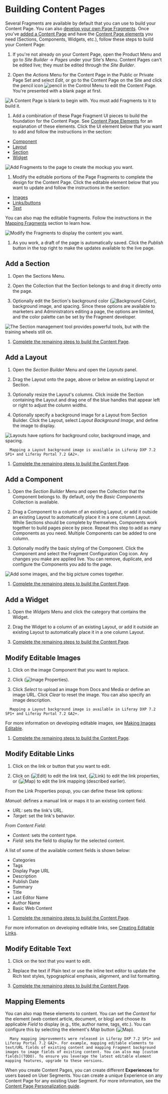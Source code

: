 # Building Content Pages

Several Fragments are available by default that you can use to build your Content Page. You can also [develop your own Page Fragments](TODO). Once you've [added a Content Page](./adding-a-page-to-a-site.md) and have the [Content Page elements](./content-pages-overview.md) you need (Sections, Components, Widgets, etc.), follow these steps to build your Content Page:

1. If you're not already on your Content Page, open the Product Menu and go to *Site Builder* &rarr; *Pages* under your Site's Menu. Content Pages can't be edited live; they must be edited through the *Site Builder*.

1. Open the *Actions* Menu for the Content Page in the Public or Private Page Set and select *Edit*, or go to the Content Page on the Site and click the pencil icon ![pencil](../../../../icon-pencil.png) in the Control Menu to edit the Content Page. You're presented with a blank page at first.

  ![A Content Page is blank to begin with. You must add Fragments to it to build it.](./building-content-pages/images/01.png)

1. Add a combination of these Page Fragment UI pieces to build the foundation for the Content Page. See [Content Page Elements](./content-pages-overview.md) for an explanation of these elements. Click the UI element below that you want to add and follow the instructions in the section:

  * [Component](#add-a-component)
  * [Layout](#add-a-layout)
  * [Section](#add-a-section)
  * [Widget](#add-a-widget)

  ![Add Fragments to the page to create the mockup you want.](./building-content-pages/images/02.png)

1. Modify the editable portions of the Page Fragments to complete the design for the Content Page. Click the editable element below that you want to update and follow the instructions in the section:

  * [Images](#modify-editable-images)
  * [Links/buttons](#modify-editable-links)
  * [Text](#modify-editable-text)

  You can also map the editable fragments. Follow the instructions in the [Mapping Fragments](#mapping-fragments) section to learn how.

  ![Modify the Fragments to display the content you want.](./building-content-pages/images/03.png)

1. As you work, a draft of the page is automatically saved. Click the *Publish* button in the top right to make the updates available to the live page.

## Add a Section

1. Open the Sections Menu.

1. Open the Collection that the Section belongs to and drag it directly onto the page.

1. Optionally edit the Section's background color (![Background Color](../../../../images/icon-color.png)), background image, and spacing. Since these options are available to marketers and Administrators editing a page, the options are limited, and the color palette can be set by the Fragment developer.

  ![The Section management tool provides powerful tools, but with the training wheels still on.](./building-content-pages/images/04.png)

1. [Complete the remaining steps to build the Content Page](#building-the-content-page).

## Add a Layout

1. Open the *Section Builder* Menu and open the *Layouts* panel.

1. Drag the Layout onto the page, above or below an existing Layout or Section.

1. Optionally resize the Layout's columns. Click inside the Section containing the Layout and drag one of the blue handles that appear left or right to adjust the column widths.

1. Optionally specify a background image for a Layout from Section Builder. Click the Layout, select *Layout Background Image*, and define the image to display.

  ![Layouts have options for background color, background image, and spacing.](./building-content-pages/images/05.png)

  ```note::
    Mapping a Layout background image is available in Liferay DXP 7.2 SP1+ and Liferay Portal 7.2 GA2+.
  ```

1. [Complete the remaining steps to build the Content Page](#building-the-content-page).

## Add a Component

1. Open the *Section Builder* Menu and open the Collection that the Component belongs to. By default, only the *Basic Components* Collection is available.

1. Drag a Component to a column of an existing Layout, or add it outside an existing Layout to automatically place it in a one column Layout. While Sections should be complete by themselves, Components work together to build pages piece by piece. Repeat this step to add as many Components as you need. Multiple Components can be added to one column.

1. Optionally modify the basic styling of the Component. Click the Component and select the Fragment Configuration Cog icon. Any changes you make are applied live. You can remove, duplicate, and configure the Components you add to the page.

  ![Add some images, and the big picture comes together.](./building-content-pages/images/06.png)

1. [Complete the remaining steps to build the Content Page](#building-the-content-page).

## Add a Widget

1. Open the *Widgets* Menu and click the category that contains the Widget.

1. Drag the Widget to a column of an existing Layout, or add it outside an existing Layout to automatically place it in a one column Layout.

1. [Complete the remaining steps to build the Content Page](#building-the-content-page).

## Modify Editable Images

1. Click on the image Component that you want to replace.

1. Click (![Image Properties](../../../../images/icon-edit.png)).

1. Click *Select* to upload an image from Docs and Media or define an image URL. Click *Clear* to reset the image. You can also specify an image description.

  ```note::
    Mapping a Layout background image is available in Liferay DXP 7.2 SP1+ and Liferay Portal 7.2 GA2+.
  ```

  For more information on developing editable images, see [Making Images Editable](TODO).

1. [Complete the remaining steps to build the Content Page](#building-the-content-page).

## Modify Editable Links

1. Click on the link or button that you want to edit.

1. Click on (![Edit](../../../../images/icon-edit.png)) to edit the link text, (![Link](../../../../images/icon-link.png)) to edit the link properties, or (![Map](../../../../images/icon-map.png)) to edit the link mapping (described earlier).

  From the Link Properties popup, you can define these link options:

  *Manual:* defines a manual link or maps it to an existing content field.

  * *URL:* sets the link's URL.
  * *Target:* set the link's behavior.

  *From Content Field:*

  * *Content:* sets the content type.
  * *Field:* sets the field to display for the selected content.

  A list of some of the available content fields is shown below:

  * Categories
  * Tags
  * Display Page URL
  * Description
  * Publish Date
  * Summary
  * Title
  * Last Editor Name
  * Author Name
  * Basic Web Content

1. [Complete the remaining steps to build the Content Page](#building-the-content-page).

For more information on developing editable links, see [Creating Editable Links](TODO).

## Modify Editable Text

1. Click on the text that you want to edit.

1. Replace the text if Plain text or use the inline text editor to update the Rich text styles, typographical emphasis, alignment, and list formatting.

1. [Complete the remaining steps to build the Content Page](#building-the-content-page).

## Mapping Elements

You can also map these elements to content. You can set the *Content* for the element (web content article, document, or blog) and choose its applicable *Field* to display (e.g., title, author name, tags, etc.). You can configure this by selecting the element's *Map* button (![Map](../../../../images/icon-map.png)).

```note::
  Many mapping improvements were released in Liferay DXP 7.2 SP1+ and Liferay Portal 7.2 GA2+. For example, mapping editable elements to text/URL fields of existing content and mapping Fragment background images to image fields of existing content. You can also map [custom fields](TODO). To ensure you leverage the latest editable element mapping features, upgrade to these versions.
```

When you create Content Pages, you can create different **Experiences** for users based on User Segments. You can create a unique Experience on any Content Page for any existing User Segment. For more information, see the [Content Page Personalization guide](../11-experience-personalization/02-content-page-personalization.md).